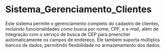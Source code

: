 # Sistema_Gerenciamento_Clientes
Este sistema permite o gerenciamento completo do cadastro de clientes, incluindo funcionalidades como busca por nome, CPF, e e-mail, além de integração com o serviço de busca de CEP para preencher automaticamente os campos de endereço. Ele também suporta múltiplos bancos de dados, permitindo flexibilidade no armazenamento dos dados.
